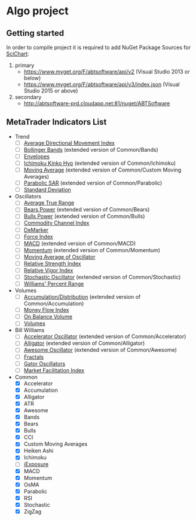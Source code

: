 Algo project
============

## Getting started

In order to compile project it is required to add NuGet Package Sources for
[SciChart](http://support.scichart.com/index.php?/Knowledgebase/Article/View/17232/37/getting-nightly-builds-with-nuget):
 1. primary
 	 - https://www.myget.org/F/abtsoftware/api/v2  (Visual Studio 2013 or below)
 	 - https://www.myget.org/F/abtsoftware/api/v3/index.json (Visual Studio 2015 or above)
 2. secondary
 	 - http://abtsoftware-prd.cloudapp.net:81/nuget/ABTSoftware

## MetaTrader Indicators List

 - Trend
  	- [ ] [Average Directional Movement Index](https://intranet.fxopen.org/jira/browse/TTALGO-57)
  	- [ ] [Bollinger Bands](https://intranet.fxopen.org/jira/browse/TTALGO-76) (extended version of Common/Bands)
  	- [ ] [Envelopes](https://intranet.fxopen.org/jira/browse/TTALGO-58)
  	- [ ] [Ichimoku Kinko Hyo](https://intranet.fxopen.org/jira/browse/TTALGO-77) (extended version of Common/Ichimoku)
  	- [ ] [Moving Average](https://intranet.fxopen.org/jira/browse/TTALGO-78) (extended version of Common/Custom Moving Averages)
  	- [ ] [Parabolic SAR](https://intranet.fxopen.org/jira/browse/TTALGO-79) (extended version of Common/Parabolic)
  	- [ ] [Standard Deviation](https://intranet.fxopen.org/jira/browse/TTALGO-59)
 - Oscillators
 	- [ ] [Average True Range](https://intranet.fxopen.org/jira/browse/TTALGO-60)
 	- [ ] [Bears Power](https://intranet.fxopen.org/jira/browse/TTALGO-80) (extended version of Common/Bears)
 	- [ ] [Bulls Power](https://intranet.fxopen.org/jira/browse/TTALGO-81) (extended version of Common/Bulls)
 	- [ ] [Commodity Channel Index](https://intranet.fxopen.org/jira/browse/TTALGO-61)
 	- [ ] [DeMarker](https://intranet.fxopen.org/jira/browse/TTALGO-62)
 	- [ ] [Force Index](https://intranet.fxopen.org/jira/browse/TTALGO-63)
 	- [ ] [MACD](https://intranet.fxopen.org/jira/browse/TTALGO-82) (extended version of Common/MACD)
 	- [ ] [Momentum](https://intranet.fxopen.org/jira/browse/TTALGO-83) (extended version of Common/Momentum)
 	- [ ] [Moving Average of Oscillator](https://intranet.fxopen.org/jira/browse/TTALGO-64)
 	- [ ] [Relative Strength Index](https://intranet.fxopen.org/jira/browse/TTALGO-65)
 	- [ ] [Relative Vigor Index](https://intranet.fxopen.org/jira/browse/TTALGO-66)
 	- [ ] [Stochastic Oscillator](https://intranet.fxopen.org/jira/browse/TTALGO-84) (extended version of Common/Stochastic)
 	- [ ] [Williams' Percent Range](https://intranet.fxopen.org/jira/browse/TTALGO-67)
 - Volumes
 	- [ ] [Accumulation/Distribution](https://intranet.fxopen.org/jira/browse/TTALGO-85) (extended version of Common/Accumulation)
 	- [ ] [Money Flow Index](https://intranet.fxopen.org/jira/browse/TTALGO-68)
 	- [ ] [On Balance Volume](https://intranet.fxopen.org/jira/browse/TTALGO-69)
 	- [ ] [Volumes](https://intranet.fxopen.org/jira/browse/TTALGO-70)
 - Bill Williams
 	- [ ] [Accelerator Oscillator](https://intranet.fxopen.org/jira/browse/TTALGO-86) (extended version of Common/Accelerator)
 	- [ ] [Alligator](https://intranet.fxopen.org/jira/browse/TTALGO-87) (extended version of Common/Alligator)
 	- [ ] [Awesome Oscillator](https://intranet.fxopen.org/jira/browse/TTALGO-88) (extended version of Common/Awesome)
 	- [ ] [Fractals](https://intranet.fxopen.org/jira/browse/TTALGO-71)
 	- [ ] [Gator Oscillators](https://intranet.fxopen.org/jira/browse/TTALGO-72)
 	- [ ] [Market Facilitation Index](https://intranet.fxopen.org/jira/browse/TTALGO-73)
 - Common
	 - [x] Accelerator
	 - [x] Accumulation
	 - [x] Alligator
	 - [x] ATR
	 - [x] Awesome
	 - [x] Bands
	 - [x] Bears
	 - [x] Bulls
	 - [x] CCI
	 - [x] Custom Moving Averages
	 - [x] Heiken Ashi
	 - [x] Ichimoku
	 - [ ] [iExposure](https://intranet.fxopen.org/jira/browse/TTALGO-74)
	 - [x] MACD
	 - [x] Momentum
	 - [x] OsMA
	 - [x] Parabolic
	 - [x] RSI
	 - [x] Stochastic
	 - [x] ZigZag